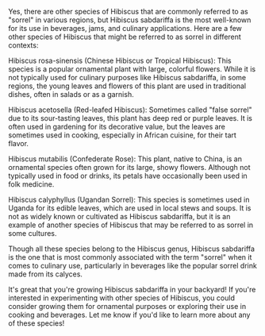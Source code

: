 

Yes, there are other species of Hibiscus that are commonly referred to as "sorrel" in various regions, but Hibiscus sabdariffa is the most well-known for its use in beverages, jams, and culinary applications. Here are a few other species of Hibiscus that might be referred to as sorrel in different contexts:

Hibiscus rosa-sinensis (Chinese Hibiscus or Tropical Hibiscus): This species is a popular ornamental plant with large, colorful flowers. While it is not typically used for culinary purposes like Hibiscus sabdariffa, in some regions, the young leaves and flowers of this plant are used in traditional dishes, often in salads or as a garnish.

Hibiscus acetosella (Red-leafed Hibiscus): Sometimes called "false sorrel" due to its sour-tasting leaves, this plant has deep red or purple leaves. It is often used in gardening for its decorative value, but the leaves are sometimes used in cooking, especially in African cuisine, for their tart flavor.

Hibiscus mutabilis (Confederate Rose): This plant, native to China, is an ornamental species often grown for its large, showy flowers. Although not typically used in food or drinks, its petals have occasionally been used in folk medicine.

Hibiscus calyphyllus (Ugandan Sorrel): This species is sometimes used in Uganda for its edible leaves, which are used in local stews and soups. It is not as widely known or cultivated as Hibiscus sabdariffa, but it is an example of another species of Hibiscus that may be referred to as sorrel in some cultures.

Though all these species belong to the Hibiscus genus, Hibiscus sabdariffa is the one that is most commonly associated with the term "sorrel" when it comes to culinary use, particularly in beverages like the popular sorrel drink made from its calyces.

It's great that you're growing Hibiscus sabdariffa in your backyard! If you're interested in experimenting with other species of Hibiscus, you could consider growing them for ornamental purposes or exploring their use in cooking and beverages. Let me know if you'd like to learn more about any of these species!


